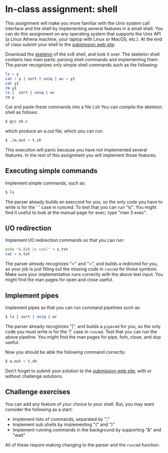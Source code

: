 In-class assignment: shell
==========================

This assignment will make you more familiar with the Unix system call interface and the shell by implementing several features in a small shell. You can do this assignment on any operating system that supports the Unix API (a Linux Athena machine, your laptop with Linux or MacOS, etc.). At the end of class submit your shell to the [submission web site](https://pdos.csail.mit.edu/6.828/submit/).

Download the [skeleton](https://pdos.csail.mit.edu/6.828/2012/homework/sh.c) of the xv6 shell, and look it over. The skeleton shell contains two main parts: parsing shell commands and implementing them. The parser recognizes only simple shell commands such as the following:

```sh
ls > y
cat < y | sort | uniq | wc > y1
cat y1
rm y1
ls |  sort | uniq | wc
rm y
```
Cut and paste these commands into a file t.sh You can compile the skeleton shell as follows:

```sh
$ gcc sh.c
```

which produce an a.out file, which you can run:

```sh
$ ./a.out < t.sh
```

This execution will panic because you have not implemented several features. In the rest of this assignment you will implement those features.

Executing simple commands
-------------------------

Implement simple commands, such as:

```sh
$ ls
```

The parser already builds an execcmd for you, so the only code you have to write is for the ' ' case in runcmd. To test that you can run "ls". You might find it useful to look at the manual page for exec; type "man 3 exec".

I/O redirection
---------------

Implement I/O redirection commands so that you can run:

```sh
echo "6.828 is cool" > x.txt
cat < x.txt
```

The parser already recognizes ">" and "<", and builds a redircmd for you, so your job is just filling out the missing code in `runcmd` for those symbols. Make sure your implementation runs correctly with the above test input. You might find the man pages for open and close useful.

Implement pipes
---------------

Implement pipes so that you can run command pipelines such as:

```sh
$ ls | sort | uniq | wc
```

The parser already recognizes "|", and builds a `pipecmd` for you, so the only code you must write is for the '|' case in `runcmd`. Test that you can run the above pipeline. You might find the man pages for pipe, fork, close, and dup useful.

Now you should be able the following command correctly:

```sh
$ a.out < t.sh
```

Don't forget to submit your solution to the [submission web site](https://pdos.csail.mit.edu/6.828/submit/), with or without challenge solutions.

Challenge exercises
-------------------

You can add any feature of your choice to your shell. But, you may want consider the following as a start:

*   Implement lists of commands, separated by ";"
*   Implement sub shells by implementing "(" and ")"
*   Implement running commands in the background by supporting "&" and "wait"

All of these require making changing to the parser and the `runcmd` function.